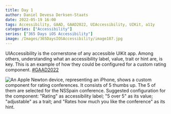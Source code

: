 ```yaml
---
title: Day 1
author: Daniel Devesa Derksen-Staats
date: 2022-05-19 16:00
tags: Accessibility, GAAD, GAAD2022, UIAccessibility, UIKit, a11y
categories: ["Accessibility"]
series: ["365 Days iOS Accessibility"]
image: /Images/365DaysIOSAccessibility/image187.jpg
---
```


UIAccessibility is the cornerstone of any accessible UIKit app. Among others, understanding what an accessibility label, value, trait or hint are, is key. This is an example of how they could be configured for a custom rating component.  [#GAAD2022](365-days-ios-accessibility/tag/gaad2022/)

![An Apple Newton device, representing an iPhone, shows a custom  component for rating conferences. It consists of 5 thumbs up. The 5 of them are selected for the NSSpain conference. Suggested configuration for the component: "Rating" as accessibility label; "5 over 5" as its value; "adjustable" as a trait; and "Rates how much you like the conference" as its hint.](/Images/365DaysIOSAccessibility/image187.jpg)